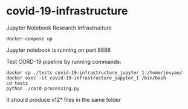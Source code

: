 # covid-19-infrastructure
Jupyter Notebook Research Infrastructure
```
docker-compose up
```
Jupyter notebook is running on port 8888

Test CORD-19 pipeline by running commands:
```
docker cp ./tests covid-19-infrastructure_jupyter_1:/home/jovyan/
docker exec -it covid-19-infrastructure_jupyter_1 /bin/bash
cd tests
python ./cord-processing.py
```
It should produce v12* files in the same folder
